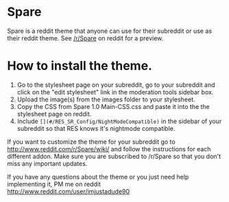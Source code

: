 
Spare
===============

Spare is a reddit theme that anyone can use for their subreddit or use as their reddit theme. See [/r/Spare](http://www.reddit.com/r/Spare/) on reddit for a preview.

How to install the theme. 
===============


1. Go to the stylesheet page on your subreddit, go to your subreddit and click on the "edit stylesheet" link in the moderation tools sidebar box. 
2. Upload the image(s) from the images folder to your stylesheet. 
3. Copy the CSS from Spare 1.0 Main-CSS.css and paste it into the the stylesheet page on reddit. 
4. Include ```[](#/RES_SR_Config/NightModeCompatible)``` in the sidebar of your subreddit so that RES knows it's nightmode compatible. 

If you want to customize the theme for your subreddit go to http://www.reddit.com/r/Spare/wiki/ and follow the instructions for each different addon. Make sure you are subscribed to /r/Spare so that you don't miss any important updates. 

If you have any questions about the theme or you just need help implementing it, PM me on reddit http://www.reddit.com/user/imjustadude90



